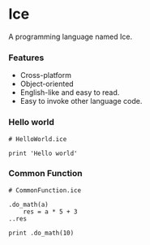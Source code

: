 # Ice
A programming language named Ice.

### Features
* Cross-platform
* Object-oriented
* English-like and easy to read.
* Easy to invoke other language code.

### Hello world
```ice
# HelloWorld.ice

print 'Hello world'
```

### Common Function
```ice
# CommonFunction.ice

.do_math(a)
    res = a * 5 + 3
..res

print .do_math(10)
```
